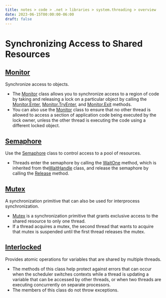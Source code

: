 ```yaml
---
title: notes > code > .net > libraries > system.threading > overview
date: 2023-06-15T00:00:00-06:00
draft: false
---
```

# Synchronizing Access to Shared Resources
## [Monitor](https://docs.microsoft.com/en-us/dotnet/api/system.threading.monitor?view=net-6.0)
Synchronize access to objects.
- The [Monitor](https://docs.microsoft.com/en-us/dotnet/api/system.threading.monitor?view=net-6.0) class allows you to synchronize access to a region of code by taking and releasing a lock on a particular object by calling the [Monitor.Enter](https://docs.microsoft.com/en-us/dotnet/api/system.threading.monitor.enter?view=net-6.0), [Monitor.TryEnter](https://docs.microsoft.com/en-us/dotnet/api/system.threading.monitor.tryenter?view=net-6.0), and [Monitor.Exit](https://docs.microsoft.com/en-us/dotnet/api/system.threading.monitor.exit?view=net-6.0) methods.
- You can also use the [Monitor](https://docs.microsoft.com/en-us/dotnet/api/system.threading.monitor?view=net-6.0) class to ensure that no other thread is allowed to access a section of application code being executed by the lock owner, unless the other thread is executing the code using a different locked object.

## [Semaphore](https://docs.microsoft.com/en-us/dotnet/api/system.threading.semaphore?view=net-6.0)
Use the [Semaphore](https://docs.microsoft.com/en-us/dotnet/api/system.threading.semaphore?view=net-6.0) class to control access to a pool of resources.
- Threads enter the semaphore by calling the [WaitOne](https://docs.microsoft.com/en-us/dotnet/api/system.threading.waithandle.waitone?view=net-6.0) method, which is inherited from the[WaitHandle](https://docs.microsoft.com/en-us/dotnet/api/system.threading.waithandle?view=net-6.0) class, and release the semaphore by calling the [Release](https://docs.microsoft.com/en-us/dotnet/api/system.threading.semaphore.release?view=net-6.0) method.

## [Mutex](https://docs.microsoft.com/en-us/dotnet/api/system.threading.mutex?view=net-6.0)
A synchronization primitive that can also be used for interprocess synchronization.
- [Mutex](https://docs.microsoft.com/en-us/dotnet/api/system.threading.mutex?view=net-6.0) is a synchronization primitive that grants exclusive access to the shared resource to only one thread.
- If a thread acquires a mutex, the second thread that wants to acquire that mutex is suspended until the first thread releases the mutex.

## [Interlocked](https://docs.microsoft.com/en-us/dotnet/api/system.threading.interlocked?view=net-6.0)
Provides atomic operations for variables that are shared by multiple threads.
- The methods of this class help protect against errors that can occur when the scheduler switches contexts while a thread is updating a variable that can be accessed by other threads, or when two threads are executing concurrently on separate processors.
- The members of this class do not throw exceptions.